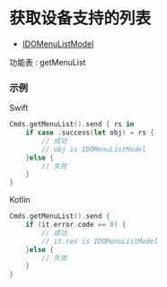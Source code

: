 # 获取设备支持的列表
* [IDOMenuListModel](../model/IDOMenuListModel.md)

功能表 : getMenuList

### 示例

Swift
```swift
Cmds.getMenuList().send { rs in
    if case .success(let obj) = rs {
        // 成功
        // obj is IDOMenuListModel
    }else {
        // 失败
    }
}
```

Kotlin
```kotlin
Cmds.getMenuList().send {
    if (it.error.code == 0) {
        // 成功
        // it.res is IDOMenuListModel
    }else {
        // 失败
    }
}
```
